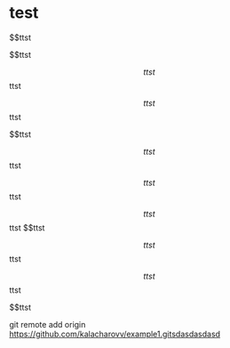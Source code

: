 # test
$$ttst

$$ttst

$$ttst
$$ttst

$$ttst
$$ttst

$$ttst

$$ttst
$$ttst

$$ttst
$$ttst

$$ttst
$$ttst
$$ttst

$$ttst
$$ttst

$$ttst
$$ttst

$$ttst

git remote add origin https://github.com/kalacharovv/example1.gitsdasdasdasd